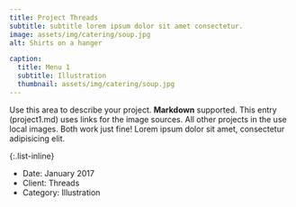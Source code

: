 ```yaml
---
title: Project Threads
subtitle: subtitle lorem ipsum dolor sit amet consectetur.
image: assets/img/catering/soup.jpg
alt: Shirts on a hanger

caption:
  title: Menu 1
  subtitle: Illustration
  thumbnail: assets/img/catering/soup.jpg
---
```

Use this area to describe your project. **Markdown** supported. This entry (project1.md) uses links for the image sources. All other projects in the use local images. Both work just fine! Lorem ipsum dolor sit amet, consectetur adipisicing elit. 

{:.list-inline}
- Date: January 2017
- Client: Threads
- Category: Illustration

